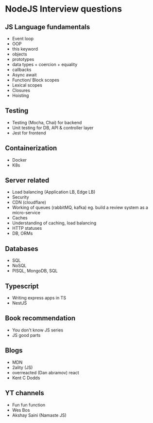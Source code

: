 # NodeJS Interview questions

## JS Language fundamentals

- Event loop
- OOP
- this keyword
- objects
- prototypes
- data types + coercion + equality
- callbacks
- Async await
- Function/ Block scopes
- Lexical scopes
- Closures
- Hoisting

## Testing

- Testing (Mocha, Chai) for backend
- Unit testing for DB, API & controller layer
- Jest for frontend

## Containerization

- Docker
- K8s

## Server related

- Load balancing (Application LB, Edge LB)
- Security
- CDN (cloudflare)
- Working of queues (rabbitMQ, kafka) eg. build a review system as a micro-service
- Caches
- Understanding of caching, load balancing
- HTTP statuses
- DB, ORMs

## Databases

- SQL
- NoSQL
- PlSQL, MongoDB, SQL

## Typescript

- Writing express apps in TS
- NestJS

## Book recommendation

- You don't know JS series
- JS good parts

## Blogs

- MDN
- 2ality (JS)
- overreacted (Dan abramov) react
- Kent C Dodds

## YT channels

- Fun fun function
- Wes Bos
- Akshay Saini (Namaste JS)
